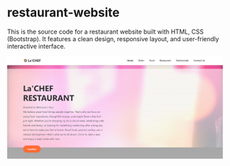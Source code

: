 # restaurant-website
This is the source code for a restaurant website built with HTML, CSS (Bootstrap). It features a clean design, responsive layout, and user-friendly interactive interface.

![image alt](https://github.com/arunkumar221004/restaurant-website/blob/ccea50f137ac727e4596139480a7e4b33ea4cfcf/Output%201.png)

